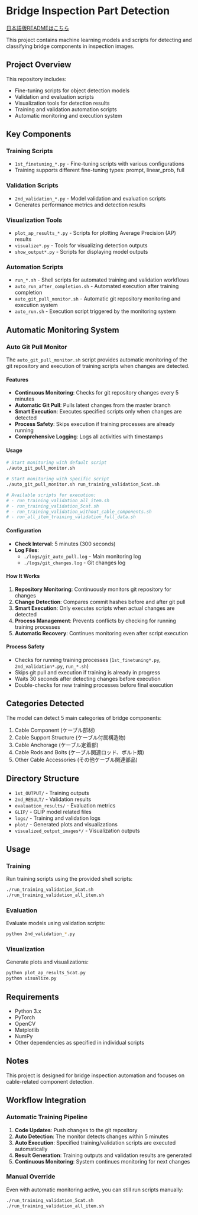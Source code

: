 # Bridge Inspection Part Detection
[日本語版READMEはこちら](README_ja.md)

This project contains machine learning models and scripts for detecting and classifying bridge components in inspection images.

## Project Overview

This repository includes:
- Fine-tuning scripts for object detection models
- Validation and evaluation scripts
- Visualization tools for detection results
- Training and validation automation scripts
- Automatic monitoring and execution system

## Key Components

### Training Scripts
- `1st_finetuning_*.py` - Fine-tuning scripts with various configurations
- Training supports different fine-tuning types: prompt, linear_prob, full

### Validation Scripts
- `2nd_validation_*.py` - Model validation and evaluation scripts
- Generates performance metrics and detection results

### Visualization Tools
- `plot_ap_results_*.py` - Scripts for plotting Average Precision (AP) results
- `visualize*.py` - Tools for visualizing detection outputs
- `show_output*.py` - Scripts for displaying model outputs

### Automation Scripts
- `run_*.sh` - Shell scripts for automated training and validation workflows
- `auto_run_after_completion.sh` - Automated execution after training completion
- `auto_git_pull_monitor.sh` - Automatic git repository monitoring and execution system
- `auto_run.sh` - Execution script triggered by the monitoring system

## Automatic Monitoring System

### Auto Git Pull Monitor

The `auto_git_pull_monitor.sh` script provides automatic monitoring of the git repository and execution of training scripts when changes are detected.

#### Features
- **Continuous Monitoring**: Checks for git repository changes every 5 minutes
- **Automatic Git Pull**: Pulls latest changes from the master branch
- **Smart Execution**: Executes specified scripts only when changes are detected
- **Process Safety**: Skips execution if training processes are already running
- **Comprehensive Logging**: Logs all activities with timestamps

#### Usage
```bash
# Start monitoring with default script
./auto_git_pull_monitor.sh

# Start monitoring with specific script
./auto_git_pull_monitor.sh run_training_validation_5cat.sh

# Available scripts for execution:
# - run_training_validation_all_item.sh
# - run_training_validation_5cat.sh
# - run_training_validation_without_cable_components.sh
# - run_all_item_training_validation_full_data.sh
```

#### Configuration
- **Check Interval**: 5 minutes (300 seconds)
- **Log Files**: 
  - `./logs/git_auto_pull.log` - Main monitoring log
  - `./logs/git_changes.log` - Git changes log

#### How It Works
1. **Repository Monitoring**: Continuously monitors git repository for changes
2. **Change Detection**: Compares commit hashes before and after git pull
3. **Smart Execution**: Only executes scripts when actual changes are detected
4. **Process Management**: Prevents conflicts by checking for running training processes
5. **Automatic Recovery**: Continues monitoring even after script execution

#### Process Safety
- Checks for running training processes (`1st_finetuning*.py`, `2nd_validation*.py`, `run_*.sh`)
- Skips git pull and execution if training is already in progress
- Waits 30 seconds after detecting changes before execution
- Double-checks for new training processes before final execution

## Categories Detected

The model can detect 5 main categories of bridge components:
1. Cable Component (ケーブル部材)
2. Cable Support Structure (ケーブル付属構造物)
3. Cable Anchorage (ケーブル定着部)
4. Cable Rods and Bolts (ケーブル関連ロッド、ボルト類)
5. Other Cable Accessories (その他ケーブル関連部品)

## Directory Structure

- `1st_OUTPUT/` - Training outputs
- `2nd_RESULT/` - Validation results
- `evaluation_results/` - Evaluation metrics
- `GLIP/` - GLIP model related files
- `logs/` - Training and validation logs
- `plot/` - Generated plots and visualizations
- `visualized_output_images*/` - Visualization outputs

## Usage

### Training
Run training scripts using the provided shell scripts:
```bash
./run_training_validation_5cat.sh
./run_training_validation_all_item.sh
```

### Evaluation
Evaluate models using validation scripts:
```bash
python 2nd_validation_*.py
```

### Visualization
Generate plots and visualizations:
```bash
python plot_ap_results_5cat.py
python visualize.py
```

## Requirements

- Python 3.x
- PyTorch
- OpenCV
- Matplotlib
- NumPy
- Other dependencies as specified in individual scripts

## Notes

This project is designed for bridge inspection automation and focuses on cable-related component detection.

## Workflow Integration

### Automatic Training Pipeline
1. **Code Updates**: Push changes to the git repository
2. **Auto Detection**: The monitor detects changes within 5 minutes
3. **Auto Execution**: Specified training/validation scripts are executed automatically
4. **Result Generation**: Training outputs and validation results are generated
5. **Continuous Monitoring**: System continues monitoring for next changes

### Manual Override
Even with automatic monitoring active, you can still run scripts manually:
```bash
./run_training_validation_5cat.sh
./run_training_validation_all_item.sh
```